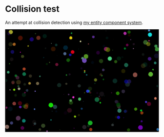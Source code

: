# Collision test

An attempt at collision detection using [my entity component system](https://github.com/Jomy10/kiwi-ecs-ruby).

![showcase](showcase.gif)
